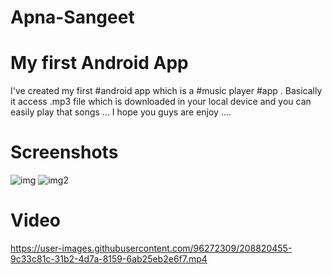 # Apna-Sangeet
# My first Android App
I've created my first #android app which is a #music player #app . Basically it access .mp3 file which is downloaded in your local device and you can easily play that songs ...
I hope you guys are enjoy ....

# Screenshots

![img](https://user-images.githubusercontent.com/96272309/208820395-ec076e6a-6eca-4ec5-a08b-7201c5c10784.jpg)
![img2](https://user-images.githubusercontent.com/96272309/208820442-6e5df2ad-05ca-4a77-a3be-6bdea426f810.jpg)

# Video
https://user-images.githubusercontent.com/96272309/208820455-9c33c81c-31b2-4d7a-8159-6ab25eb2e6f7.mp4

